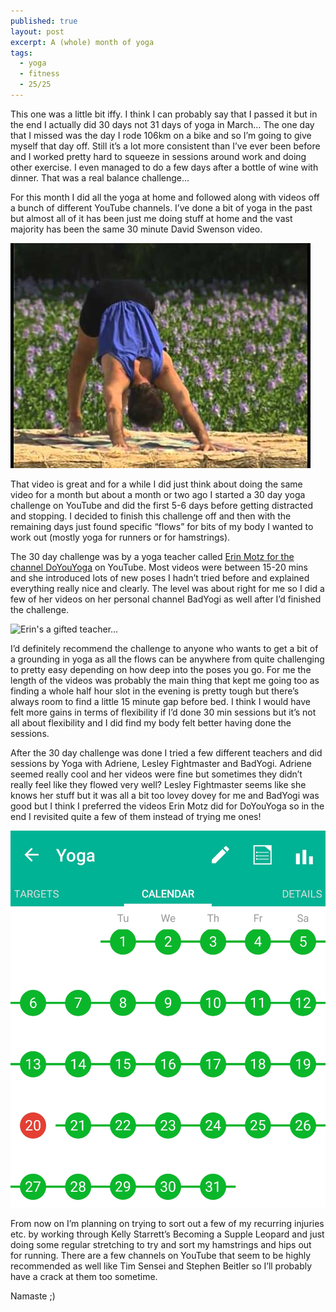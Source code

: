 ```yaml
---
published: true
layout: post
excerpt: A (whole) month of yoga
tags: 
  - yoga
  - fitness
  - 25/25
---
```





This one was a little bit iffy. I think I can probably say that I passed it but in the end I actually did 30 days not 31 days of yoga in March… The one day that I missed was the day I rode 106km on a bike and so I’m going to give myself that day off. Still it’s a lot more consistent than I’ve ever been before and I worked pretty hard to squeeze in sessions around work and doing other exercise. I even managed to do a few days after a bottle of wine with dinner. That was a real balance challenge...
 
For this month I did all the yoga at home and followed along with videos off a bunch of different YouTube channels. I’ve done a bit of yoga in the past but almost all of it has been just me doing stuff at home and the vast majority has been the same 30 minute David Swenson video. 

![Dave's a right flexible bastard](/images/dave.jpg)
 
That video is great and for a while I did just think about doing the same video for a month but about a month or two ago I started a 30 day yoga challenge on YouTube and did the first 5-6 days before getting distracted and stopping. I decided to finish this challenge off and then with the remaining days just found specific “flows” for bits of my body I wanted to work out (mostly yoga for runners or for hamstrings).
 
The 30 day challenge was by a yoga teacher called [Erin Motz for the channel DoYouYoga](https://www.youtube.com/watch?v=_wJtQjQ4HI8&list=PLcjgXQkHWH453km2BpJqYHzmkUkkjH5IB) on YouTube. Most videos were between 15-20 mins and she introduced lots of new poses I hadn’t tried before and explained everything really nice and clearly. The level was about right for me so I did a few of her videos on her personal channel BadYogi as well after I’d finished the challenge. 

![Erin's a gifted teacher...]({{site.baseurl}}/images/erin.jpg)
 
I’d definitely recommend the challenge to anyone who wants to get a bit of a grounding in yoga as all the flows can be anywhere from quite challenging to pretty easy depending on how deep into the poses you go. For me the length of the videos was probably the main thing that kept me going too as finding a whole half hour slot in the evening is pretty tough but there’s always room to find a little 15 minute gap before bed. I think I would have felt more gains in terms of flexibility if I’d done 30 min sessions but it’s not all about flexibility and I did find my body felt better having done the sessions.
 
After the 30 day challenge was done I tried a few different teachers and did sessions by Yoga with Adriene, Lesley Fightmaster and BadYogi. Adriene seemed really cool and her videos were fine but sometimes they didn’t really feel like they flowed very well? Lesley Fightmaster seems like she knows her stuff but it was all a bit too lovey dovey for me and BadYogi was good but I think I preferred the videos Erin Motz did for DoYouYoga so in the end I revisited quite a few of them instead of trying me ones!

![Just one red dot!!!](/images/yoga.jpg)
 
From now on I’m planning on trying to sort out a few of my recurring injuries etc. by working through Kelly Starrett’s Becoming a Supple Leopard and just doing some regular stretching to try and sort my hamstrings and hips out for running. There are a few channels on YouTube that seem to be highly recommended as well like Tim Sensei and Stephen Beitler so I’ll probably have a crack at them too sometime.

Namaste ;)

